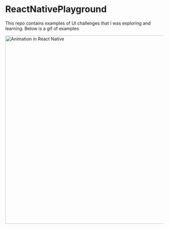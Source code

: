 # ReactNativePlayground

This repo contains examples of UI challenges that I was exploring and learning.
Below is a gif of examples

<img src="https://raw.githubusercontent.com/vemarav/ReactNativePlayground/master/gifs/first-draft.gif" alt="Animation in React Native" width="auto" height="600" />
